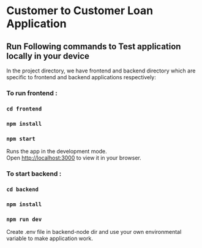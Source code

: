 # Customer to Customer Loan Application

## Run Following commands to Test application locally in your device

In the project directory, we have frontend and backend directory which are specific to frontend and backend applications respectively:

### To run frontend :

### `cd frontend`

### `npm install`

### `npm start`

Runs the app in the development mode.\
Open [http://localhost:3000](http://localhost:3000) to view it in your browser.

### To start backend :

### `cd backend`

### `npm install`

### `npm run dev`

Create .env file in backend-node dir and use your own environmental variable to make application work.
